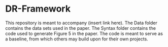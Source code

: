 # DR-Framework

This repository is meant to accompany (insert link here). The Data folder contains the data sets used in the paper. The Syntax folder contains the code used to generate Figure 5 in the paper. The code is meant to serve as a baseline, from which others may build upon for their own projects.

